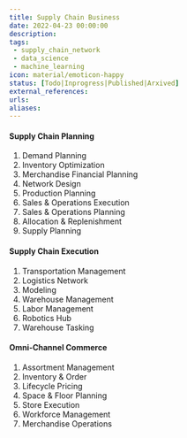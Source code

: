 ```yaml
---
title: Supply Chain Business
date: 2022-04-23 00:00:00
description:
tags: 
 - supply_chain_network
 - data_science
 - machine_learning
icon: material/emoticon-happy
status: [Todo|Inprogress|Published|Arxived]
external_references: 
urls: 
aliases: 
---
```


#### Supply Chain Planning 
1. Demand Planning
2. Inventory Optimization
3. Merchandise Financial Planning
4. Network Design
5. Production Planning
6. Sales & Operations Execution
7. Sales & Operations Planning
8. Allocation & Replenishment
9. Supply Planning        

#### Supply Chain Execution 
1. Transportation Management
2. Logistics Network
3. Modeling
4. Warehouse Management
5. Labor Management
6. Robotics Hub
7. Warehouse Tasking

#### Omni‑Channel Commerce
1. Assortment Management
2. Inventory & Order
3. Lifecycle Pricing
4. Space & Floor Planning
5. Store Execution
6. Workforce Management
7. Merchandise Operations
